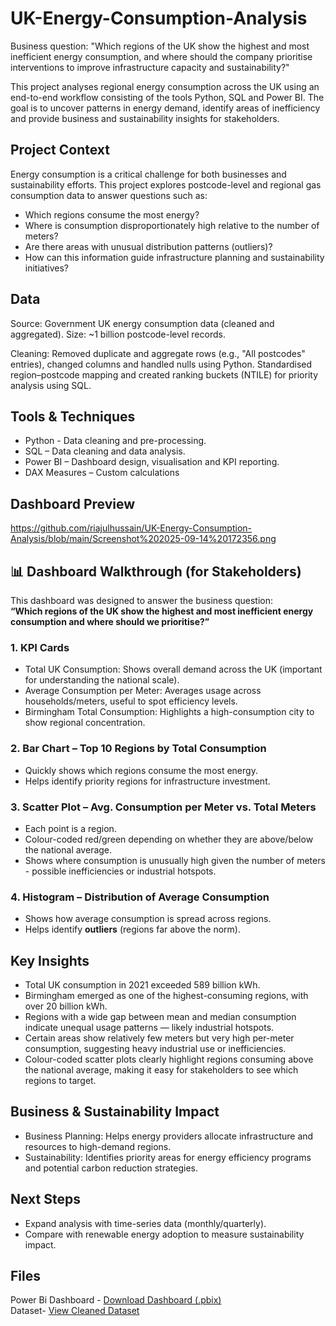 # UK-Energy-Consumption-Analysis
Business question: "Which regions of the UK show the highest and most inefficient energy consumption, and where should the company prioritise interventions to improve infrastructure capacity and sustainability?"

This project analyses regional energy consumption across the UK using an end-to-end workflow consisting of the tools Python, SQL and Power BI.
The goal is to uncover patterns in energy demand, identify areas of inefficiency and provide business and sustainability insights for stakeholders.

## Project Context

Energy consumption is a critical challenge for both businesses and sustainability efforts.
This project explores postcode-level and regional gas consumption data to answer questions such as:

- Which regions consume the most energy?
- Where is consumption disproportionately high relative to the number of meters?
- Are there areas with unusual distribution patterns (outliers)?
- How can this information guide infrastructure planning and sustainability initiatives?

## Data

Source: Government UK energy consumption data (cleaned and aggregated).
Size: ~1 billion postcode-level records.

Cleaning: Removed duplicate and aggregate rows (e.g., "All postcodes" entries), changed columns and handled nulls using Python.
Standardised region–postcode mapping and created ranking buckets (NTILE) for priority analysis using SQL.

## Tools & Techniques

- Python - Data cleaning and pre-processing.
- SQL – Data cleaning and data analysis.
- Power BI – Dashboard design, visualisation and KPI reporting.
- DAX Measures – Custom calculations

## Dashboard Preview

https://github.com/riajulhussain/UK-Energy-Consumption-Analysis/blob/main/Screenshot%202025-09-14%20172356.png


## 📊 Dashboard Walkthrough (for Stakeholders)

This dashboard was designed to answer the business question:  
**“Which regions of the UK show the highest and most inefficient energy consumption and where should we prioritise?”**

### 1. KPI Cards
- Total UK Consumption: Shows overall demand across the UK (important for understanding the national scale).  
- Average Consumption per Meter: Averages usage across households/meters, useful to spot efficiency levels.  
- Birmingham Total Consumption: Highlights a high-consumption city to show regional concentration.  

### 2. Bar Chart – Top 10 Regions by Total Consumption
- Quickly shows which regions consume the most energy.  
- Helps identify priority regions for infrastructure investment.  

### 3. Scatter Plot – Avg. Consumption per Meter vs. Total Meters
- Each point is a region.  
- Colour-coded red/green depending on whether they are above/below the national average.  
- Shows where consumption is unusually high given the number of meters - possible inefficiencies or industrial hotspots.  

### 4. Histogram – Distribution of Average Consumption
- Shows how average consumption is spread across regions.  
- Helps identify **outliers** (regions far above the norm).
 
## Key Insights

- Total UK consumption in 2021 exceeded 589 billion kWh.
- Birmingham emerged as one of the highest-consuming regions, with over 20 billion kWh.
- Regions with a wide gap between mean and median consumption indicate unequal usage patterns — likely industrial hotspots.
- Certain areas show relatively few meters but very high per-meter consumption, suggesting heavy industrial use or inefficiencies.
- Colour-coded scatter plots clearly highlight regions consuming above the national average, making it easy for stakeholders to see which regions to target.

## Business & Sustainability Impact

- Business Planning: Helps energy providers allocate infrastructure and resources to high-demand regions.
- Sustainability: Identifies priority areas for energy efficiency programs and potential carbon reduction strategies.

## Next Steps

- Expand analysis with time-series data (monthly/quarterly).
- Compare with renewable energy adoption to measure sustainability impact.

## Files

Power Bi Dashboard - [Download Dashboard (.pbix)]([./dashboard.pbix](https://github.com/riajulhussain/UK-Energy-Consumption-Analysis/blob/main/Energy%20Consumption%20Dashboard.pbix))  
Dataset- [View Cleaned Dataset]([./example.csv](https://github.com/riajulhussain/UK-Energy-Consumption-Analysis/blob/main/original_table.energy.csv))
